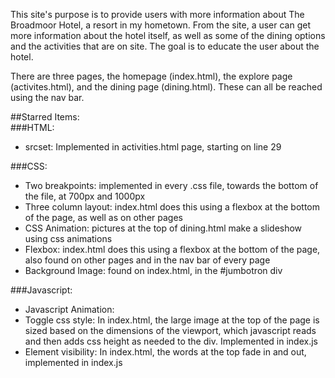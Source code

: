 This site's purpose is to provide users with more information about The Broadmoor Hotel, a resort in my hometown. From the site, a user can get more information about the hotel itself, as well as some of the dining options and the activities that are on site. The goal is to educate the user about the hotel.

There are three pages, the homepage (index.html), the explore page (activites.html), and the dining page (dining.html). These can all be reached using the nav bar.

##Starred Items:  
###HTML:  
* srcset: Implemented in activities.html page, starting on line 29  

###CSS:  
* Two breakpoints: implemented in every .css file, towards the bottom of the file, at 700px and 1000px  
* Three column layout: index.html does this using a flexbox at the bottom of the page, as well as on other pages  
* CSS Animation: pictures at the top of dining.html make a slideshow using css animations  
* Flexbox: index.html does this using a flexbox at the bottom of the page, also found on other pages and in the nav bar of every page  
* Background Image: found on index.html, in the #jumbotron div  

###Javascript:  
* Javascript Animation: 
* Toggle css style: In index.html, the large image at the top of the page is sized based on the dimensions of the viewport, which javascript reads and then adds css height as needed to the div. Implemented in index.js  
* Element visibility: In index.html, the words at the top fade in and out, implemented in index.js  